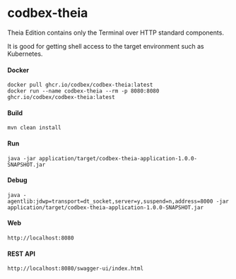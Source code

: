 # codbex-theia

Theia Edition contains only the Terminal over HTTP standard components.

It is good for getting shell access to the target environment such as Kubernetes.


#### Docker

```
docker pull ghcr.io/codbex/codbex-theia:latest
docker run --name codbex-theia --rm -p 8080:8080 ghcr.io/codbex/codbex-theia:latest
```

#### Build

```
mvn clean install
```
	
#### Run

```
java -jar application/target/codbex-theia-application-1.0.0-SNAPSHOT.jar
```

#### Debug

```
java -agentlib:jdwp=transport=dt_socket,server=y,suspend=n,address=8000 -jar application/target/codbex-theia-application-1.0.0-SNAPSHOT.jar
```
	
#### Web

```
http://localhost:8080
```

#### REST API

```
http://localhost:8080/swagger-ui/index.html
```
